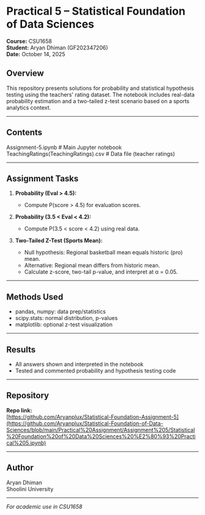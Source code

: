 # Practical 5 – Statistical Foundation of Data Sciences

**Course:** CSU1658  
**Student:** Aryan Dhiman (GF202347206)  
**Date:** October 14, 2025

##  Overview

This repository presents solutions for probability and statistical hypothesis testing using the teachers' rating dataset. The notebook includes real-data probability estimation and a two-tailed z-test scenario based on a sports analytics context.

---

##  Contents
Assignment-5.ipynb # Main Jupyter notebook
TeachingRatings(TeachingRatings).csv # Data file (teacher ratings)


---

##  Assignment Tasks

1. **Probability (Eval > 4.5):**
   - Compute P(score > 4.5) for evaluation scores.

2. **Probability (3.5 < Eval < 4.2):**
   - Compute P(3.5 < score < 4.2) using real data.

3. **Two-Tailed Z-Test (Sports Mean):**
   - Null hypothesis: Regional basketball mean equals historic (pro) mean.
   - Alternative: Regional mean differs from historic mean.
   - Calculate z-score, two-tail p-value, and interpret at α = 0.05.

---

## Methods Used

- pandas, numpy: data prep/statistics
- scipy.stats: normal distribution, p-values
- matplotlib: optional z-test visualization

---

##  Results

- All answers shown and interpreted in the notebook
- Tested and commented probability and hypothesis testing code

---

##  Repository

**Repo link:**  
[https://github.com/Aryanplux/Statistical-Foundation-Assignment-5](https://github.com/Aryanplux/Statistical-Foundation-of-Data-Sciences/blob/main/Practical%20Assignment/Assignment%205/Statistical%20Foundation%20of%20Data%20Sciences%20%E2%80%93%20Practical%205.ipynb)

---

##  Author

Aryan Dhiman  
Shoolini University

---

*For academic use in CSU1658*




